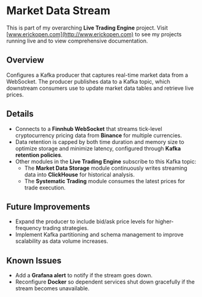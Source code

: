 # Market Data Stream  

This is part of my overarching **Live Trading Engine** project. Visit [www.erickopen.com](http://www.erickopen.com) to see my projects running live and to view comprehensive documentation.  

## Overview  
Configures a Kafka producer that captures real-time market data from a WebSocket. The producer publishes data to a Kafka topic, which downstream consumers use to update market data tables and retrieve live prices.  

## Details  
- Connects to a **Finnhub WebSocket** that streams tick-level cryptocurrency pricing data from **Binance** for multiple currencies.  
- Data retention is capped by both time duration and memory size to optimize storage and minimize latency, configured through **Kafka retention policies**.  
- Other modules in the **Live Trading Engine** subscribe to this Kafka topic:  
  - The **Market Data Storage** module continuously writes streaming data into **ClickHouse** for historical analysis.  
  - The **Systematic Trading** module consumes the latest prices for trade execution.  

## Future Improvements  
- Expand the producer to include bid/ask price levels for higher-frequency trading strategies.  
- Implement Kafka partitioning and schema management to improve scalability as data volume increases.  

## Known Issues  
- Add a **Grafana alert** to notify if the stream goes down.  
- Reconfigure **Docker** so dependent services shut down gracefully if the stream becomes unavailable.  
